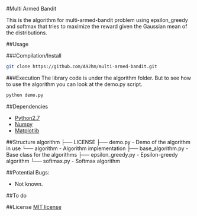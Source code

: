 #Multi Armed Bandit

This is the algorithm for multi-armed-bandit problem using epsilon_greedy and softmax that tries to maximize the reward given the Gaussian mean of the distributions.


##Usage

###Compilation/Install
```bash
git clone https://github.com/A92hm/multi-armed-bandit.git
```

###Execution
The library code is under the algorithm folder.
But to see how to use the algorithm you can look at the demo.py script.
```bash
python demo.py
```

##Dependencies
* [Python2.7](https://www.python.org/download/releases/2.7/)
* [Numpy](http://www.numpy.org/)
* [Matplotlib](http://matplotlib.org/)

##Structure
    algorithm
    ├── LICENSE
    ├── demo.py                     - Demo of the algorithm in use
    └── algorithm                   - Algorithm implementation
        ├── base_algorithm.py       - Base class for the algorithms
        ├── epsilon_greedy.py       - Epsilon-greedy algorithm
        └── softmax.py              - Softmax algorithm

##Potential Bugs:
* Not known.

##To do


##License
[MIT license](http://opensource.org/licenses/MIT)